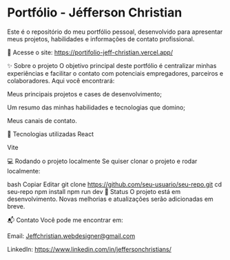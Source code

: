 # Portfólio - Jéfferson Christian

Este é o repositório do meu portfólio pessoal, desenvolvido para apresentar meus projetos, habilidades e informações de contato profissional.

🔗 Acesse o site: https://portifolio-jeff-christian.vercel.app/

✨ Sobre o projeto
O objetivo principal deste portfólio é centralizar minhas experiências e facilitar o contato com potenciais empregadores, parceiros e colaboradores. Aqui você encontrará:

Meus principais projetos e cases de desenvolvimento;

Um resumo das minhas habilidades e tecnologias que domino;

Meus canais de contato.

🚀 Tecnologias utilizadas
React

Vite

💻 Rodando o projeto localmente
Se quiser clonar o projeto e rodar localmente:

bash
Copiar
Editar
git clone https://github.com/seu-usuario/seu-repo.git
cd seu-repo
npm install
npm run dev
📄 Status
O projeto está em desenvolvimento. Novas melhorias e atualizações serão adicionadas em breve.

📬 Contato
Você pode me encontrar em:

Email: Jeffchristian.webdesigner@gmail.com

LinkedIn: https://www.linkedin.com/in/jeffersonchristians/
